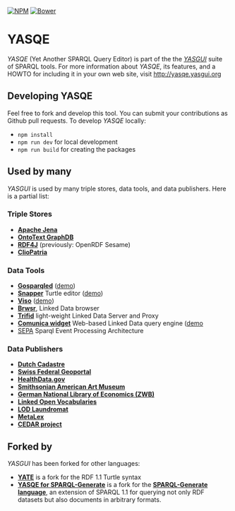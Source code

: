 [![NPM](https://img.shields.io/npm/v/yasgui-yasqe.svg)](https://www.npmjs.org/package/yasgui-yasqe)
[![Bower](https://img.shields.io/bower/v/yasgui-yasqe.svg)](https://github.com/OpenTriply/YASQE)

# YASQE

*YASQE* (Yet Another SPARQL Query Editor) is part of the
the [*YASGUI*](https://github.com/OpenTriply/YASGUI) suite of SPARQL
tools.  For more information about *YASQE*, its features, and a HOWTO
for including it in your own web site, visit http://yasqe.yasgui.org

## Developing YASQE

Feel free to fork and develop this tool.  You can submit your
contributions as Github pull requests.  To develop *YASQE* locally:

* `npm install`
* `npm run dev` for local development
* `npm run build` for creating the packages

## Used by many

*YASGUI* is used by many triple stores, data tools, and data
publishers.  Here is a partial list:

### Triple Stores

  * [**Apache Jena**](https://jena.apache.org/)
  * [**OntoText GraphDB**](http://ontotext.com/products/graphdb/)
  * [**RDF4J**](http://rdf4j.org/) (previously: OpenRDF Sesame)
  * [**ClioPatria**](http://cliopatria.swi-prolog.org/home)

### Data Tools

  * [**Gosparqled**](https://github.com/scampi/gosparqled)
    ([demo](http://scampi.github.io/gosparqled/))
  * [**Snapper**](https://github.com/jiemakel/snapper) Turtle editor
    ([demo](http://jiemakel.github.io/snapper/#/))
  * [**Viso**](https://github.com/jiemakel/visu)
    ([demo](http://demo.seco.tkk.fi/visu/))
  * [**Brwsr**](https://github.com/Data2Semantics/brwsr), Linked Data
    browser
  * [**Trifid**](https://github.com/zazuko/trifid)
    light-weight Linked Data Server and Proxy
  * [**Comunica widget**](https://github.com/comunica/jQuery-Widget.js)
    Web-based Linked Data query engine
    ([demo](http://query.linkeddatafragments.org/)
  * [SEPA](https://github.com/arces-wot/SEPA)
    Sparql Event Processing Architecture
  
### Data Publishers

  * [**Dutch Cadastre**](https://data.pdok.nl/yasgui)
  * [**Swiss Federal Geoportal**](https://ld.geo.admin.ch/sparql/)
  * [**HealthData.gov**](http://www.healthdata.gov/sparql)
  * [**Smithsonian American Art Museum**](http://americanart.si.edu/collections/search/lod/about/sparql.cfm)
  * [**German National Library of Economics (ZWB)**](http://zbw.eu/labs/en/blog/publishing-sparql-queries-live)
  * [**Linked Open Vocabularies**](http://lov.linkeddata.es//dataset/lov/sparql)
  * [**LOD Laundromat**](http://lodlaundromat.org/sparql)
  * [**MetaLex**](http://doc.metalex.eu/query)
  * [**CEDAR project**](http://lod.cedar-project.nl/cedar/data.html)


## Forked by

*YASGUI* has been forked for other languages:

 * [**YATE**](https://perfectkb.github.io/yate/) is a fork for the RDF 1.1 Turtle syntax
 * [**YASQE for SPARQL-Generate**](https://thesmartenergy.github.io/sparql-generate-yasqe/) is a fork for the [**SPARQL-Generate language**](https://w3id.org/sparql-generate), an extension of SPARQL 1.1 for querying not only RDF datasets but also documents in arbitrary formats.  